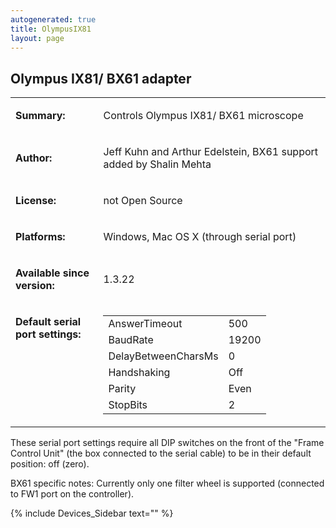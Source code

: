 ```yaml
---
autogenerated: true
title: OlympusIX81
layout: page
---
```


## Olympus IX81/ BX61 adapter

<table cellspacing=3>

<tr>

<td markdown="1">

**Summary:**

</td>

<td markdown="1" valign="top">

Controls Olympus IX81/ BX61 microscope

</td>

</tr>

<tr>

<td markdown="1">

**Author:**

</td>

<td markdown="1">

Jeff Kuhn and Arthur Edelstein, BX61 support added by Shalin Mehta

</td>

</tr>

<tr>

<td markdown="1">

**License:**

</td>

<td markdown="1">

not Open Source

</td>

</tr>

<tr>

<td markdown="1">

**Platforms:**

</td>

<td markdown="1">

Windows, Mac OS X (through serial port)

</td>

</tr>

<tr>

<td markdown="1">

**Available since version:**

</td>

<td markdown="1">

1.3.22

</td>

<tr>

<td markdown="1" valign=top>

**Default serial port settings:**

</td>

<td markdown="1" valign=top>

|                     |       |
| ------------------- | ----- |
| AnswerTimeout       | 500   |
| BaudRate            | 19200 |
| DelayBetweenCharsMs | 0     |
| Handshaking         | Off   |
| Parity              | Even  |
| StopBits            | 2     |

</td>

</tr>

</table>

  
These serial port settings require all DIP switches on the front of the
"Frame Control Unit" (the box connected to the serial cable) to be in
their default position: off (zero).

BX61 specific notes: Currently only one filter wheel is supported
(connected to FW1 port on the controller).

{% include Devices_Sidebar text="" %}
